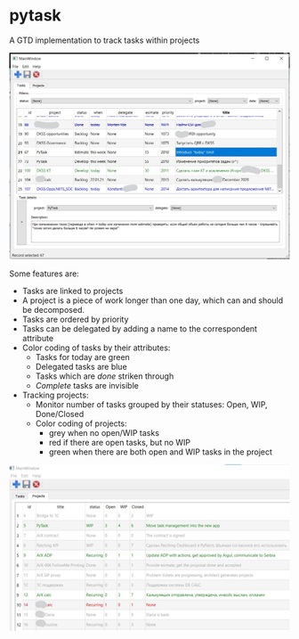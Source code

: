 # pytask
A GTD implementation to track tasks within projects

![Tasks screen](doc/pytask_screenshot.jpg)

Some features are:
* Tasks are linked to projects
* A project is a piece of work longer than one day, which can and should be decomposed.
* Tasks are ordered by priority
* Tasks can be delegated by adding a name to the correspondent attribute
* Color coding of tasks by their attributes:
  * Tasks for today are green
  * Delegated tasks are blue
  * Tasks which are *done* striken through
  * *Complete* tasks are invisible
* Tracking projects:
  * Monitor number of tasks grouped by their statuses: Open, WIP, Done/Closed
  * Color coding of projects: 
    * grey when no open/WIP tasks 
    * red if there are open tasks, but no WIP
    * green when there are both open and WIP tasks in the project

![Projects screen](doc/pytask_projects.jpg)
